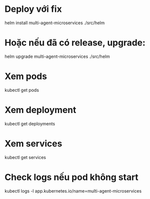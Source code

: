 # Deploy với fix
helm install multi-agent-microservices ./src/helm

# Hoặc nếu đã có release, upgrade:
helm upgrade multi-agent-microservices ./src/helm

# Xem pods
kubectl get pods

# Xem deployment
kubectl get deployments

# Xem services
kubectl get services

# Check logs nếu pod không start
kubectl logs -l app.kubernetes.io/name=multi-agent-microservices